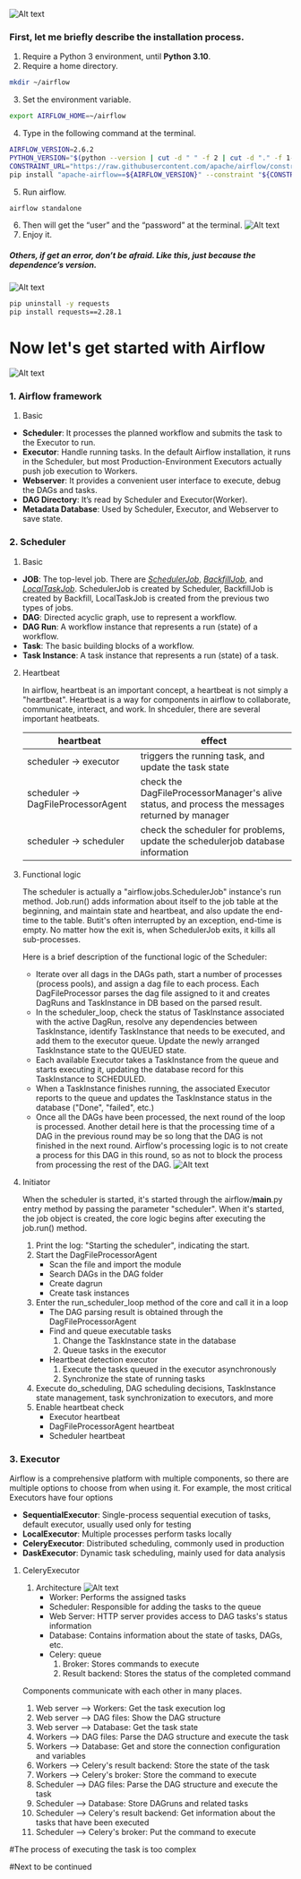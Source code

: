 ![Alt text](image/image-2.png)
### First, let me briefly describe the installation process.
1. Require a Python 3 environment, until **Python 3.10**.
2. Require a home directory.
```bash
mkdir ~/airflow
```
3. Set the environment variable.
```bash
export AIRFLOW_HOME=~/airflow
```
4. Type in the following command at the terminal.
```bash
AIRFLOW_VERSION=2.6.2
PYTHON_VERSION="$(python --version | cut -d " " -f 2 | cut -d "." -f 1-2)"
CONSTRAINT_URL="https://raw.githubusercontent.com/apache/airflow/constraints-${AIRFLOW_VERSION}/constraints-${PYTHON_VERSION}.txt"
pip install "apache-airflow==${AIRFLOW_VERSION}" --constraint "${CONSTRAINT_URL}"
```
5. Run airflow.
```bash
airflow standalone
```
6. Then will get the “user” and the “password” at the terminal.
   ![Alt text](image/image.png)
7. Enjoy it.

##### Others, if get an error, don’t be afraid. Like this, just because the dependence’s version.
![Alt text](image/image-1.png)
```bash
pip uninstall -y requests
pip install requests==2.28.1
```

# Now let's get started with Airflow
![Alt text](image/image-3.png)

### 1. Airflow framework
   1. Basic
   - **Scheduler**: It processes the planned workflow and submits the task to the Executor to run.<br>
   - **Executor**: Handle running tasks. In the default Airflow installation, it runs in the Scheduler, but most Production-Environment Executors actually push job execution to Workers.<br>
   - **Webserver**: It provides a convenient user interface to execute, debug the DAGs and tasks.<br>
   - **DAG Directory**: It’s read by Scheduler and Executor(Worker).<br>
   - **Metadata Database**: Used by Scheduler, Executor, and Webserver to save state.

### 2. Scheduler
   1. Basic
   - **JOB**: The top-level job. There are *<ins>SchedulerJob</ins>*, *<ins>BackfillJob</ins>*, and *<ins>LocalTaskJob</ins>*. SchedulerJob is created by Scheduler, BackfillJob is created by Backfill, LocalTaskJob is created from the previous two types of jobs.
   - **DAG**: Directed acyclic graph, use to represent a workflow.
   - **DAG Run**: A workflow instance that represents a run (state) of a workflow.
   - **Task**: The basic building blocks of a workflow.
   - **Task Instance**: A task instance that represents a run (state) of a task.
   2. Heartbeat
   
      In airflow, heartbeat is an important concept, a heartbeat is not simply a "heartbeat". Heartbeat is a way for components in airflow to collaborate, communicate, interact, and work. In shceduler, there are several important heatbeats.

      | heartbeat  | effect |
      | ------------- | ------------- |
      | scheduler -> executor  | triggers the running task, and update the task state  |
      | scheduler -> DagFileProcessorAgent  | check the DagFileProcessorManager's alive status, and process the messages returned by manager  |
      | scheduler -> scheduler  | check the scheduler for problems, update the schedulerjob database information  |


   3. Functional logic
   
      The scheduler is actually a "airflow.jobs.SchedulerJob" instance's run method. Job.run() adds information about itself to the job table at the beginning, and maintain state and heartbeat, and also update the end-time to the table. Butit's often interrupted by an exception, end-time is empty. No matter how the exit is, when SchedulerJob exits, it kills all sub-processes.
      
      Here is a brief description of the functional logic of the Scheduler:
      - Iterate over all dags in the DAGs path, start a number of processes (process pools), and assign a dag file to each process. Each DagFileProcessor parses the dag file assigned to it and creates DagRuns and TaskInstance in DB based on the parsed result.
      - In the scheduler_loop, check the status of TaskInstance associated with the active DagRun, resolve any dependencies between TaskInstance, identify TaskInstance that needs to be executed, and add them to the executor queue. Update the newly arranged TaskInstance state to the QUEUED state.
      - Each available Executor takes a TaskInstance from the queue and starts executing it, updating the database record for this TaskInstance to SCHEDULED.
      - When a TaskInstance finishes running, the associated Executor reports to the queue and updates the TaskInstance status in the database ("Done", "failed", etc.)
      - Once all the DAGs have been processed, the next round of the loop is processed. Another detail here is that the processing time of a DAG in the previous round may be so long that the DAG is not finished in the next round. Airflow's processing logic is to not create a process for this DAG in this round, so as not to block the process from processing the rest of the DAG.
![Alt text](image/image-4.png)

   4. Initiator
   
         When the scheduler is started, it's started through the airflow/__main__.py entry method by passing the parameter "scheduler". When it's started, the job object is created, the core logic begins after executing the job.run() method.

      1. Print the log: "Starting the scheduler", indicating the start.
      2. Start the DagFileProcessorAgent
            - Scan the file and import the module
            - Search DAGs in the DAG folder
            - Create dagrun
            - Create task instances
      3. Enter the run_scheduler_loop method of the core and call it in a loop
            - The DAG parsing result is obtained through the DagFileProcessorAgent
            - Find and queue executable tasks
               1. Change the TaskInstance state in the database
               2. Queue tasks in the executor
            - Heartbeat detection executor
               1. Execute the tasks queued in the executor asynchronously
               2. Synchronize the state of running tasks
      4. Execute do_scheduling, DAG scheduling decisions, TaskInstance state management, task synchronization to executors, and more
      5. Enable heartbeat check
            - Executor heartbeat
            - DagFileProcessorAgent heartbeat
            - Scheduler heartbeat

### 3. Executor
Airflow is a comprehensive platform with multiple components, so there are multiple options to choose from when using it. For example, the most critical Executors have four options

   - **SequentialExecutor**: Single-process sequential execution of tasks, default executor, usually used only for testing
   - **LocalExecutor**: Multiple processes perform tasks locally
   - **CeleryExecutor**: Distributed scheduling, commonly used in production
   - **DaskExecutor**: Dynamic task scheduling, mainly used for data analysis

   1. CeleryExecutor
      1.  Architecture
         ![Alt text](image/image-5.png)
             - Worker: Performs the assigned tasks
             - Scheduler: Responsible for adding the tasks to the queue
             - Web Server: HTTP server provides access to DAG tasks's status information
             - Database: Contains information about the state of tasks, DAGs, etc.
             - Celery: queue
                  1. Broker: Stores commands to execute
                  2. Result backend: Stores the status of the completed command

      Components communicate with each other in many places.
         1. Web server --> Workers: Get the task execution log
         2. Web server --> DAG files: Show the DAG structure
         3. Web server --> Database: Get the task state
         4. Workers --> DAG files: Parse the DAG structure and execute the task
         5. Workers --> Database: Get and store the connection configuration and variables
         6. Workers --> Celery's result backend: Store the state of the task
         7. Workers --> Celery's broker: Store the command to execute
         8. Scheduler --> DAG files: Parse the DAG structure and execute the task
         9. Scheduler --> Database: Store DAGruns and related tasks
         10. Scheduler --> Celery's result backend: Get information about the tasks that have been executed
         11. Scheduler --> Celery's broker: Put the command to execute

#The process of executing the task is too complex 

#Next to be continued